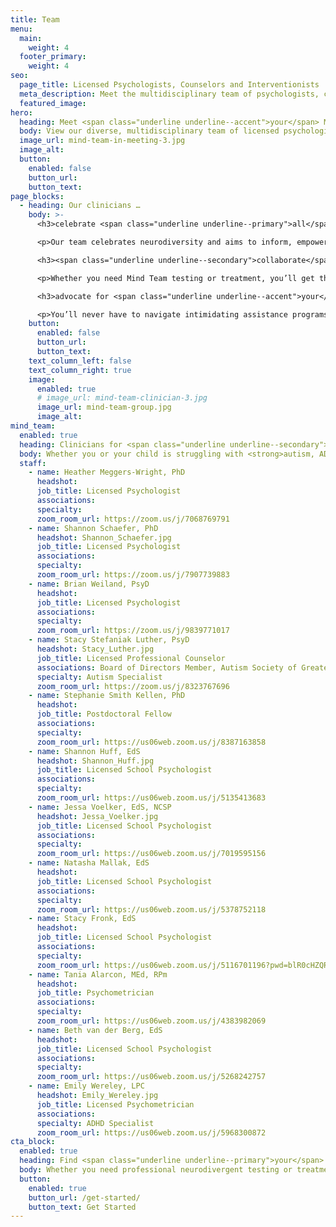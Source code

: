 ```yaml
---
title: Team
menu:
  main:
    weight: 4
  footer_primary:
    weight: 4
seo:
  page_title: Licensed Psychologists, Counselors and Interventionists
  meta_description: Meet the multidisciplinary team of psychologists, counselors, interventionists and clinicians specially chosen to help you thrive at Mind Team.
  featured_image:
hero:
  heading: Meet <span class="underline underline--accent">your</span> Mind Team.
  body: View our diverse, multidisciplinary team of licensed psychologists, counselors, interventionists and other expert clinicians specially chosen to help you thrive.
  image_url: mind-team-in-meeting-3.jpg
  image_alt:
  button:
    enabled: false
    button_url:
    button_text:
page_blocks:
  - heading: Our clinicians …
    body: >-
      <h3>celebrate <span class="underline underline--primary">all</span> minds.</h3>

      <p>Our team celebrates neurodiversity and aims to inform, empower and support you to work <em>with</em> your unique mind, rather than trying to “fix” your neural differences.</p>

      <h3><span class="underline underline--secondary">collaborate</span> internally.</h3>

      <p>Whether you need Mind Team testing or treatment, you’ll get the expertise of our entire multidisciplinary team working to provide the answers and support you need.</p>

      <h3>advocate for <span class="underline underline--accent">your</span> needs.</h3>

      <p>You’ll never have to navigate intimidating assistance programs or school systems alone with a team who will advocate for your accommodation needs.</p>
    button:
      enabled: false
      button_url:
      button_text:
    text_column_left: false
    text_column_right: true
    image:
      enabled: true
      # image_url: mind-team-clinician-3.jpg
      image_url: mind-team-group.jpg
      image_alt:
mind_team:
  enabled: true
  heading: Clinicians for <span class="underline underline--secondary">every</span> mind.
  body: Whether you or your child is struggling with <strong>autism, ADHD, dyslexia</strong> or another <strong>neurodivergent condition</strong>, we have a Mind Team clinician with the background and expertise to help you thrive.
  staff:
    - name: Heather Meggers-Wright, PhD
      headshot:
      job_title: Licensed Psychologist
      associations:
      specialty:
      zoom_room_url: https://zoom.us/j/7068769791
    - name: Shannon Schaefer, PhD
      headshot: Shannon_Schaefer.jpg
      job_title: Licensed Psychologist
      associations:
      specialty:
      zoom_room_url: https://zoom.us/j/7907739883
    - name: Brian Weiland, PsyD
      headshot:
      job_title: Licensed Psychologist
      associations:
      specialty:
      zoom_room_url: https://zoom.us/j/9839771017
    - name: Stacy Stefaniak Luther, PsyD
      headshot: Stacy_Luther.jpg
      job_title: Licensed Professional Counselor
      associations: Board of Directors Member, Autism Society of Greater Wisconsin
      specialty: Autism Specialist
      zoom_room_url: https://zoom.us/j/8323767696
    - name: Stephanie Smith Kellen, PhD
      headshot:
      job_title: Postdoctoral Fellow
      associations:
      specialty:
      zoom_room_url: https://us06web.zoom.us/j/8387163858
    - name: Shannon Huff, EdS
      headshot: Shannon_Huff.jpg
      job_title: Licensed School Psychologist
      associations:
      specialty:
      zoom_room_url: https://us06web.zoom.us/j/5135413683
    - name: Jessa Voelker, EdS, NCSP
      headshot: Jessa_Voelker.jpg
      job_title: Licensed School Psychologist
      associations:
      specialty:
      zoom_room_url: https://us06web.zoom.us/j/7019595156
    - name: Natasha Mallak, EdS
      headshot:
      job_title: Licensed School Psychologist
      associations:
      specialty:
      zoom_room_url: https://us06web.zoom.us/j/5378752118
    - name: Stacy Fronk, EdS
      headshot:
      job_title: Licensed School Psychologist
      associations:
      specialty:
      zoom_room_url: https://us06web.zoom.us/j/5116701196?pwd=blR0cHZQRlNPbTNFT3ErNzV3bEo0UT09
    - name: Tania Alarcon, MEd, RPm
      headshot:
      job_title: Psychometrician
      associations:
      specialty:
      zoom_room_url: https://us06web.zoom.us/j/4383982069
    - name: Beth van der Berg, EdS
      headshot:
      job_title: Licensed School Psychologist
      associations:
      specialty:
      zoom_room_url: https://us06web.zoom.us/j/5268242757
    - name: Emily Wereley, LPC
      headshot: Emily_Wereley.jpg
      job_title: Licensed Psychometrician
      associations:
      specialty: ADHD Specialist
      zoom_room_url: https://us06web.zoom.us/j/5968300872
cta_block:
  enabled: true
  heading: Find <span class="underline underline--primary">your</span> Mind Team clinician today
  body: Whether you need professional neurodivergent testing or treatment, our team is here to help. The process is easy! Get started by filling out our brief questionnaire.
  button:
    enabled: true
    button_url: /get-started/
    button_text: Get Started
---
```

